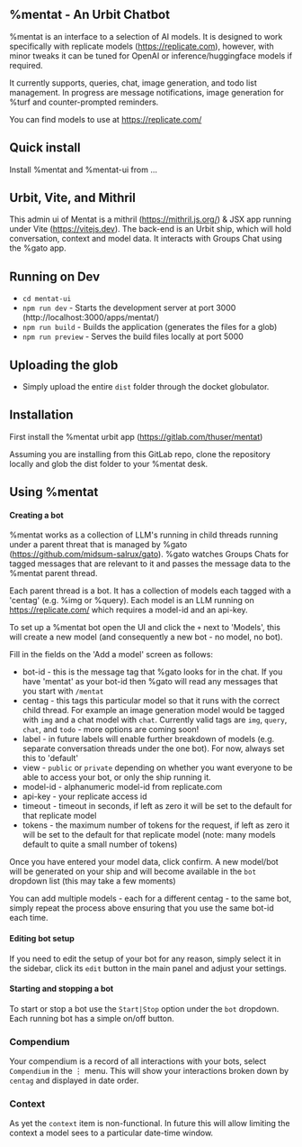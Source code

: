 ## %mentat - An Urbit Chatbot

%mentat is an interface to a selection of AI models.  It is designed to work specifically 
with replicate models (https://replicate.com), however, with minor tweaks it can be tuned 
for OpenAI or inference/huggingface models if required.

It currently supports, queries, chat, image generation, and todo list management.  In progress
are message notifications, image generation for %turf and counter-prompted reminders.

You can find models to use at https://replicate.com/


## Quick install

Install %mentat and %mentat-ui from ...


## Urbit, Vite, and Mithril

This admin ui of Mentat is a mithril (https://mithril.js.org/) & JSX app running under Vite (https://vitejs.dev).
The back-end is an Urbit ship, which will hold conversation, context and model data.  It interacts with Groups Chat using the %gato app.


## Running on Dev

* `cd mentat-ui`
* `npm run dev` - Starts the development server at port 3000 (http://localhost:3000/apps/mentat/)
* `npm run build` - Builds the application (generates the files for a glob)
* `npm run preview` - Serves the build files locally at port 5000


## Uploading the glob

* Simply upload the entire `dist` folder through the docket globulator.


## Installation

First install the %mentat urbit app (https://gitlab.com/thuser/mentat)

Assuming you are installing from this GitLab repo, clone the repository locally and glob the dist folder to
your %mentat desk.


## Using %mentat

#### Creating a bot

%mentat works as a collection of LLM's running in child threads running under a parent threat that is managed
by %gato (https://github.com/midsum-salrux/gato).  %gato watches Groups Chats for tagged messages that are 
relevant to it and passes the message data to the %mentat parent thread.

Each parent thread is a bot.  It has a collection of models each tagged with a 'centag' (e.g. %img or %query).
Each model is an LLM running on https://replicate.com/ which requires a model-id and an api-key.

To set up a %mentat bot open the UI and click the `+` next to 'Models', this will create a new model (and
consequently a new bot - no model, no bot).

Fill in the fields on the 'Add a model' screen as follows:
* bot-id   - this is the message tag that %gato looks for in the chat.  If you have 'mentat' as your bot-id
             then %gato will read any messages that you start with `/mentat`
* centag   - this tags this particular model so that it runs with the correct child thread.  For example an
             image generation model would be tagged with `img` and a chat model with `chat`.  Currently valid
             tags are `img`, `query`, `chat`, and `todo` - more options are coming soon!
* label    - in future labels will enable further breakdown of models (e.g. separate conversation threads under
             the one bot).  For now, always set this to 'default'
* view     - `public` or `private` depending on whether you want everyone to be able to access your bot, or
             only the ship running it.
* model-id - alphanumeric model-id from replicate.com
* api-key  - your replicate access id
* timeout  - timeout in seconds, if left as zero it will be set to the default for that replicate model
* tokens   - the maximum number of tokens for the request, if left as zero it will be set to the default
             for that replicate model (note: many models default to quite a small number of tokens)

Once you have entered your model data, click confirm.  A new model/bot will be generated on your ship and
will become available in the `bot` dropdown list (this may take a few moments)

You can add multiple models - each for a different centag - to the same bot, simply repeat the process above
ensuring that you use the same bot-id each time.

#### Editing bot setup

If you need to edit the setup of your bot for any reason, simply select it in the sidebar, click its `edit`
button in the main panel and adjust your settings.

#### Starting and stopping a bot

To start or stop a bot use the `Start|Stop` option under the `bot` dropdown.  Each running bot has a simple
on/off button.

### Compendium

Your compendium is a record of all interactions with your bots, select `Compendium` in the ⋮ menu.
This will show your interactions broken down by `centag` and displayed in date order.

### Context

As yet the `context` item is non-functional.  In future this will allow limiting the context a model
sees to a particular date-time window.